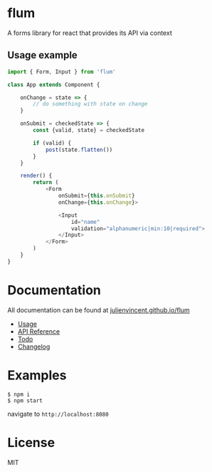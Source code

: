 # flum

A forms library for react that provides its API via context

## Usage example

```javascript
import { Form, Input } from 'flum'

class App extends Component {

    onChange = state => {
        // do something with state on change
    }

    onSubmit = checkedState => {
        const {valid, state} = checkedState

        if (valid) {
            post(state.flatten())
        }
    }

    render() {
        return (
            <Form
                onSubmit={this.onSubmit}
                onChange={this.onChange}>

                <Input
                    id="name"
                    validation="alphanumeric|min:10|required">
                </Input>
            </Form>
        )
    }
}
```

# Documentation
All documentation can be found at [julienvincent.github.io/flum](http://julienvincent.github.io/flum/)

* [Usage](http://julienvincent.github.io/flum/docs/usage/README.md)
* [API Reference](http://julienvincent.github.io/flum/docs/api/README.md)
* [Todo](http://julienvincent.github.io/flum/docs/Todo.md)
* [Changelog](http://julienvincent.github.io/flum/changelog.md)

# Examples

```
$ npm i
$ npm start
```

navigate to `http://localhost:8080`

# License
MIT